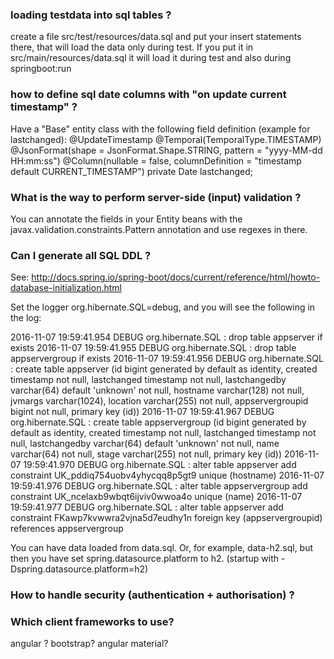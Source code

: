 ### loading testdata into sql tables ?

create a file src/test/resources/data.sql and put your insert statements there, that will load the data only during test. 
If you put it in src/main/resources/data.sql it will load it during test and also during springboot:run 

### how to define sql date columns with "on update current timestamp" ?

Have a "Base" entity class with the following field definition (example for lastchanged):
    @UpdateTimestamp
    @Temporal(TemporalType.TIMESTAMP)
    @JsonFormat(shape = JsonFormat.Shape.STRING, pattern = "yyyy-MM-dd HH:mm:ss")
    @Column(nullable = false, columnDefinition = "timestamp default CURRENT_TIMESTAMP")
    private Date lastchanged;

### What is the way to perform server-side (input) validation ?

You can annotate the fields in your Entity beans with the javax.validation.constraints.Pattern annotation and use regexes in there.


### Can I generate all SQL DDL ?

See: http://docs.spring.io/spring-boot/docs/current/reference/html/howto-database-initialization.html 

Set the logger org.hibernate.SQL=debug, and you will see the following in the log:

2016-11-07 19:59:41.954 DEBUG org.hibernate.SQL : drop table appserver if exists
2016-11-07 19:59:41.955 DEBUG org.hibernate.SQL : drop table appservergroup if exists
2016-11-07 19:59:41.956 DEBUG org.hibernate.SQL : create table appserver (id bigint generated by default as identity, created timestamp not null, lastchanged timestamp not null, lastchangedby varchar(64) default 'unknown' not null, hostname varchar(128) not null, jvmargs varchar(1024), location varchar(255) not null, appservergroupid bigint not null, primary key (id))
2016-11-07 19:59:41.967 DEBUG org.hibernate.SQL : create table appservergroup (id bigint generated by default as identity, created timestamp not null, lastchanged timestamp not null, lastchangedby varchar(64) default 'unknown' not null, name varchar(64) not null, stage varchar(255) not null, primary key (id))
2016-11-07 19:59:41.970 DEBUG org.hibernate.SQL : alter table appserver add constraint UK_pddiq754uobv4yhycqq8p5gt9 unique (hostname)
2016-11-07 19:59:41.976 DEBUG org.hibernate.SQL : alter table appservergroup add constraint UK_ncelaxb9wbqt6ijviv0wwoa4o unique (name)
2016-11-07 19:59:41.977 DEBUG org.hibernate.SQL : alter table appserver add constraint FKawp7kvwwra2vjna5d7eudhy1n foreign key (appservergroupid) references appservergroup

You can have data loaded from data.sql. Or, for example, data-h2.sql, but then you have set spring.datasource.platform to h2. (startup with -Dspring.datasource.platform=h2)

### How to handle security (authentication + authorisation) ?

### Which client frameworks to use?

angular ? bootstrap? angular material?